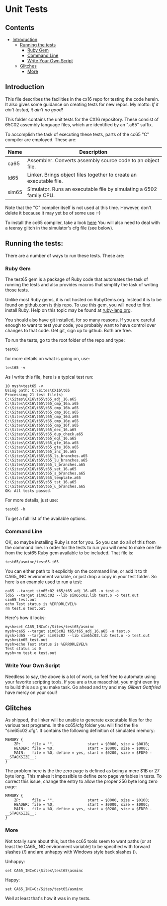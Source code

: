 # Unit Tests

## Contents

* [Introduction](#introduction)
   * [Running the tests](#running-the-tests)
      * [Ruby Gem](#ruby-gem)
      * [Command Line](#command-line)
      * [Write Your Own Script](#write-your-own-script)
   * [Glitches](#glitches)
      * [More](#more)

## Introduction

This file describes the facilities in the cx16 repo for testing the code
herein. It also gives some guidance on creating tests for new repos. My
motto: *If it ain't tested, it ain't no good!*

This folder contains the unit tests for the CX16 repository. These consist of
65C02 assembly language files, which are identified by an ".a65" suffix.

To accomplish the task of executing these tests, parts of the cc65 "C"
compiler are employed. These are:

Name  | Description
------|-------------
ca65  | Assembler. Converts assembly source code to an object file.
ld65  | Linker. Brings object files together to create an executable file.
sim65 | Simulator. Runs an executable file by simulating a 6502 family CPU.

Note that the "C" compiler itself is not used at this time. However, don't
delete it because it may yet be of some use :-)

To install the cc65 compiler, take a look [here](https://cc65.github.io/) You
will also need to deal with a teensy glitch in the simulator's cfg file (see
below).

## Running the tests:

There are a number of ways to run these tests. These are:

### Ruby Gem

The test65 gem is a package of Ruby code that automates the task of running
the tests and also provides macros that simplify the task of writing those
tests.

Unlike most Ruby gems, it is not hosted on RubyGems.org. Instead it is to be
found on github.com is [this](https://github.com/PeterCamilleri/test65) repo.
To use this gem, you will need to first install Ruby. Help on this topic may
be found at [ruby-lang.org](https://www.ruby-lang.org/en/).

You should also have git installed, for so many reasons. If you are careful
enough to want to test your code, you probably want to have control over
changes to that code. Get git, sign up to github. Both are free.

To run the tests, go to the root folder of the repo and type:

    test65

for more details on what is going on, use:

    test65 -v

As I write this file, here is a typical test run:

    10 mysh>test65 -v
    Using path: C:\Sites\CX16\t65
    Processing 21 test file(s)
    C:\Sites\CX16\t65\t65_adj_16.a65
    C:\Sites\CX16\t65\t65_cmp_16a.a65
    C:\Sites\CX16\t65\t65_cmp_16b.a65
    C:\Sites\CX16\t65\t65_cmp_16c.a65
    C:\Sites\CX16\t65\t65_cmp_16d.a65
    C:\Sites\CX16\t65\t65_cmp_16e.a65
    C:\Sites\CX16\t65\t65_cmp_16f.a65
    C:\Sites\CX16\t65\t65_dec_16.a65
    C:\Sites\CX16\t65\t65_dup_check.a65
    C:\Sites\CX16\t65\t65_eql_16.a65
    C:\Sites\CX16\t65\t65_gte_16a.a65
    C:\Sites\CX16\t65\t65_gte_16b.a65
    C:\Sites\CX16\t65\t65_inc_16.a65
    C:\Sites\CX16\t65\t65_ls_branches.a65
    C:\Sites\CX16\t65\t65_lu_branches.a65
    C:\Sites\CX16\t65\t65_l_branches.a65
    C:\Sites\CX16\t65\t65_set_16.a65
    C:\Sites\CX16\t65\t65_s_branches.a65
    C:\Sites\CX16\t65\t65_template.a65
    C:\Sites\CX16\t65\t65_tst_16.a65
    C:\Sites\CX16\t65\t65_u_branches.a65
    OK: All tests passed.

For more details, just use:

    test65 -h

To get a full list of the available options.

### Command Line

OK, so maybe installing Ruby is not for you. So you can do all of this from the
command line. In order for the tests to run you will need to make one file from
the test65 Ruby gem available to be included. That file is:

    test65/asminc/test65.i65

You can either path to it explicitly on the command line, or add it to th
CA65_INC environment variable, or just drop a copy in your test folder. So
here is an example used to run a test:

    ca65 --target sim65c02 t65/t65_adj_16.a65 -o test.o
    ld65 --target sim65c02 --lib sim65c02.lib test.o -o test.out
    sim65 test.out
    echo Test status is %ERRORLEVEL%
    rm test.o test.out

Here's how it looks:

    mysh>set CA65_INC=C:/Sites/test65/asminc
    mysh>ca65 --target sim65c02 t65/t65_adj_16.a65 -o test.o
    mysh>ld65 --target sim65c02 --lib sim65c02.lib test.o -o test.out
    mysh>sim65 test.out
    mysh>echo Test status is %ERRORLEVEL%
    Test status is 0
    mysh>rm test.o test.out

### Write Your Own Script

Needless to say, the above is a lot of work, so feel free to automate using
your favorite scripting tools. If you are a true masochist, you might even try
to build this as a gnu make task. Go ahead and try and may *Gilbert Gottfried*
have mercy on your soul!

## Glitches

As shipped, the linker will be unable to generate executable files for the
various test programs. In the cc65/cfg folder you will find the file
"sim65c02.cfg". It contains the following definition of simulated memory:

    MEMORY {
        ZP:     file = "",               start = $0000, size = $001B;
        HEADER: file = %O,               start = $0000, size = $000C;
        MAIN:   file = %O, define = yes, start = $0200, size = $FDF0 - __STACKSIZE__;
    }

The problem here is the the zero page is defined as being a mere $1B or 27
byte long. This makes it impossible to define zero page variables in tests.
To correct this issue, change the entry to allow the proper 256 byte long
zero page:

    MEMORY {
        ZP:     file = "",               start = $0000, size = $0100;
        HEADER: file = %O,               start = $0000, size = $000C;
        MAIN:   file = %O, define = yes, start = $0200, size = $FDF0 - __STACKSIZE__;
    }

### More

Not totally sure about this, but the cc65 tools seem to want paths (or at
least the CA65_INC environment variable) to be specified with forward
slashes (/) and are unhappy with Windows style back slashes (\).

Unhappy:

    set CA65_INC=C:\Sites\test65\asminc

Happy:

    set CA65_INC=C:/Sites/test65/asminc

Well at least that's how it was in my tests.